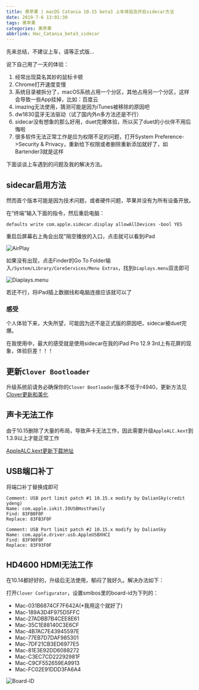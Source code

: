```yaml
---
title: 黑苹果 | macOS Catania 10.15 beta3 上车体验及开启sidecar方法
date: 2019-7-6 13:01:30
tags: 黑苹果
categories: 黑苹果
abbrlink: Hac_Catania_beta3_sidecar
---
```


先来总结，不建议上车，请等正式版...

说下自己用了一天的体验：

1. 经常出现莫名其妙的鼠标卡顿
2. Chrome打开速度变慢
3. 系统目录被拆分了，macOS系统占用一个分区，其他占用另一个分区，这样会导致一些App挂掉，比如：百度云
4. imazing无法使用，猜测可能是因为iTunes被移除的原因吧
5. dw1830蓝牙无法驱动（试了国内外n多方法还是不行）
6. sidecar没有想象的那么好用，duet完爆体验，所以买了duet的小伙伴不用后悔啦
7. 很多软件无法正常工作是应为权限不足的问题，打开System Preference->Security & Privacy，重新给下权限或者删除重新添加就好了，如Bartender3就是这样

下面谈谈上车遇到的问题及我的解决方法。

<!-- more -->

## sidecar启用方法

然而首个版本可能是因为技术问题，或者硬件问题，苹果并没有为所有设备开放。

在“终端”输入下面的指令，然后重启电脑：

```
defaults write com.apple.sidecar.display allowAllDevices -bool YES
```

重启后屏幕右上角会出现"隔空播放的入口，点击就可以看到iPad

![AirPlay](https://cdn.zuiyu1818.cn/mac/AirPlay_ipad.png)

如果没有出现，点击Finder的Go To Folder输入`/System/Library/CoreServices/Menu Extras`，找到`Diaplays.menu`双击即可

![Diaplays.menu](https://cdn.zuiyu1818.cn/mac/Diaplays.png)

若还不行，将iPad插上数据线和电脑连接应该就可以了

### 感受

个人体验下来，大失所望，可能因为还不是正式版的原因吧，sidecar被duet完爆。

在我使用中，最大的感受就是使用sidecar在我的iPad Pro 12.9 3rd上有花屏的现象，体验巨差！！！

## 更新`Clover Bootloader`

升级系统前请务必确保你的`Clover Bootloader`版本不低于r4940，更新方法见[Clover更新和美化](https://zuiyu1818.cn/posts/Hac_Clover.html)

## 声卡无法工作

由于10.15删除了大量的布局，导致声卡无法工作，因此需要升级`AppleALC.kext`到1.3.9以上才能正常工作

[AppleALC.kext更新下载地址](https://github.com/acidanthera/AppleALC/releases)

## USB端口补丁

将端口补丁替换成即可

```
Comment: USB port limit patch #1 10.15.x modify by DalianSky(credit ydeng)
Name: com.apple.iokit.IOUSBHostFamily
Find: 83FB0F0F
Replace: 83FB3F0F

Comment: USB Port limit patch #2 10.15.x modify by DalianSky
Name: com.apple.driver.usb.AppleUSBXHCI
Find: 83F90F0F
Replace: 83F93F0F
```

## HD4600 HDMI无法工作

在10.14都好好的，升级后无法使用，郁闷了我好久。解决办法如下：

打开`Clover Configurator`，设置smibos里的board-id为下列的：

- Mac-031B6874CF7F642A(*我用这个就好了)
- Mac-189A3D4F975D5FFC
- Mac-27ADBB7B4CEE8E61
- Mac-35C1E88140C3E6CF
- Mac-4B7AC7E43945597E
- Mac-77EB7D7DAF985301
- Mac-7DF21CB3ED6977E5
- Mac-81E3E92DD6088272
- Mac-C3EC7CD22292981F
- Mac-C9CF552659EA9913
- Mac-FC02E91DDD3FA6A4

![Board-ID](https://cdn.zuiyu1818.cn/mac/board-id.png)